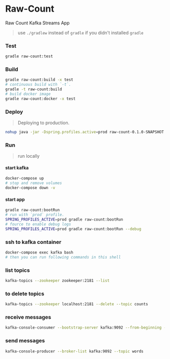 Raw-Count
=========
Raw Count Kafka Streams App

> use `./gradlew` instead of `gradle` if you didn't installed `gradle`

### Test
```bash
gradle raw-count:test
```
### Build
```bash
gradle raw-count:build -x test 
# continuous build with `-t`. 
gradle -t raw-count:build
# build docker image
gradle raw-count:docker -x test 
```
 
 ### Deploy
 > Deploying to production.  
 ```bash
 nohup java -jar -Dspring.profiles.active=prod raw-count-0.1.0-SNAPSHOT.jar > raw-count.log 2>&1 & 
 ```
 
### Run
> run locally
#### start kafka
```bash
docker-compose up
# stop and remove volumes
docker-compose down -v
```

#### start app
```bash
gradle raw-count:bootRun
# run with `prod` profile.
SPRING_PROFILES_ACTIVE=prod gradle raw-count:bootRun
# fource to enable debug logs
SPRING_PROFILES_ACTIVE=prod gradle raw-count:bootRun --debug
```

### ssh to kafka container
```bash
docker-compose exec kafka bash
# then you can run following commands in this shell
```

### list topics
```bash
kafka-topics --zookeeper zookeeper:2181 --list
```

### to delete topics
```bash
kafka-topics --zookeeper localhost:2181 --delete --topic counts
```

### receive messages
```bash
kafka-console-consumer --bootstrap-server kafka:9092 --from-beginning --property print.key=true --topic counts
```

### send messages
```bash
kafka-console-producer --broker-list kafka:9092 --topic words
```
